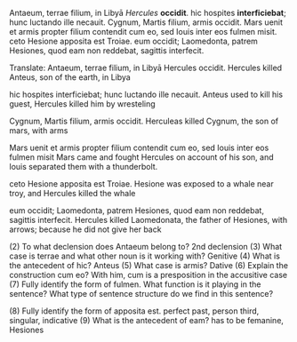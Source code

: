 Antaeum, terrae filium, in Libyā *Hercules*  **occidit**. hic hospites **interficiebat**; hunc luctando ille necauit. Cygnum, Martis filium, armis occidit. Mars uenit et armis propter filium contendit cum eo, sed Iouis inter eos fulmen misit. ceto Hesione apposita est Troiae. eum occidit; Laomedonta, patrem Hesiones, quod eam non reddebat, sagittis interfecit.

Translate: 
Antaeum, terrae filium, in Libyā Hercules occidit. 
Hercules killed Anteus, son of the earth, in Libya

hic hospites interficiebat; hunc luctando ille necauit.
Anteus used to kill his guest, Hercules killed him by wresteling 

 Cygnum, Martis filium, armis occidit.
Herculeas killed Cygnum, the son of mars, with arms

Mars uenit et armis propter filium contendit cum eo, sed Iouis inter eos fulmen misit
Mars came and fought Hercules on account of his son, and louis separated them with a thunderbolt.

ceto Hesione apposita est Troiae.
Hesione was exposed to a whale near troy, and Hercules killed the whale

eum occidit; Laomedonta, patrem Hesiones, quod eam non reddebat, sagittis interfecit.
Hercules killed Laomedonata, the father of Hesiones, with arrows; because he did not give her back

(2) To what declension does Antaeum belong to?
2nd declension
(3) What case is terrae and what other noun is it working with?
Genitive
(4) What is the antecedent of hic?
 Anteus
(5) What case is armis?
Dative
(6) Explain the construction cum eo?
 With him, cum is a presposition in the accusitive case
(7) Fully identify the form of fulmen. What function is it playing in the sentence? What type of sentence structure do we find in this sentence?
 
(8) Fully identify the form of apposita est.
perfect past, person third, singular, indicative
(9) What is the antecedent of eam?
has to be femanine, Hesiones


